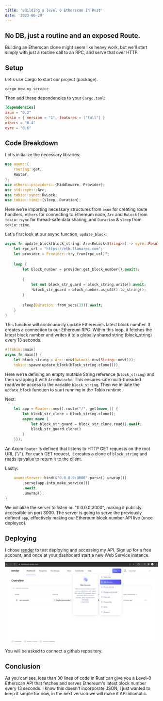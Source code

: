 ```yaml
---
title: 'Building a level 0 Etherscan in Rust'
date: '2023-06-29'
---
```


## No DB, just a routine and an exposed Route.

Building an Etherscan clone might seem like heavy work, but we'll start simply with just a routine call to an RPC, and serve that over HTTP.

## Setup

Let's use Cargo to start our project (package).

```
cargo new my-service
```

Then add these dependencies to your `Cargo.toml`:

```toml
[dependencies]
axum = "0.2"
tokio = { version = "1", features = ["full"] }
ethers = "0.4"
eyre = "0.6"
```

## Code Breakdown

Let's initialize the necessary libraries:

```rust
use axum::{
    routing::get,
    Router,
};
use ethers::providers::{Middleware, Provider};
use std::sync::Arc;
use tokio::sync::RwLock;
use tokio::time::{sleep, Duration};
```
Here we're importing necessary structures from `axum` for creating route handlers, `ethers` for connecting to Ethereum node, `Arc` and `RwLock` from `tokio::sync` for thread-safe data sharing, and `Duration` & `sleep` from `tokio::time`.

Let's first look at our async function, `update_block`:

```rust
async fn update_block(block_string: Arc<RwLock<String>>) -> eyre::Result<()> {
    let rpc_url = "https://eth.llamarpc.com";
    let provider = Provider::try_from(rpc_url)?;

    loop {
        let block_number = provider.get_block_number().await?;

        {
            let mut block_str_guard = block_string.write().await;
            *block_str_guard = block_number.as_u64().to_string();
        }

        sleep(Duration::from_secs(13)).await;
    }
}
```
This function will continuously update Ethereum's latest block number. It creates a connection to our Ethereum RPC. Within this loop, it fetches the latest block number and writes it to a globally shared string (block_string) every 13 seconds.

```rust
#[tokio::main]
async fn main() {
    let block_string = Arc::new(RwLock::new(String::new()));
    tokio::spawn(update_block(block_string.clone()));
```
Here we're defining an empty mutable String reference (`block_string`) and then wrapping it with `Arc<RwLock>`. This ensures safe multi-threaded read/write access to the variable `block_string`. Then we initiate the `update_block` function to start running in the Tokio runtime.

Next:

```rust
    let app = Router::new().route("/", get(move || {
        let block_str_clone = block_string.clone();
        async move {
            let block_str_guard = block_str_clone.read().await;
            block_str_guard.clone()
        }
    }));
```
An Axum `Router` is defined that listens to HTTP GET requests on the root URL ("/"). For each GET request, it creates a clone of `block_string` and reads its value to return it to the client.

Lastly:

```rust
    axum::Server::bind(&"0.0.0.0:3000".parse().unwrap())
        .serve(app.into_make_service())
        .await
        .unwrap();
}
```
We initialize the server to listen on "0.0.0.0:3000", making it publicly accessible on port 3000. The server is going to serve the previously defined `app`, effectively making our Ethereum block number API live (once deployed).

## Deploying

I chose [render](https://render.com/) to test deploying and accessing my API. Sign up for a free account, and once at your dashboard start a new Web Service instance.

![a link](https://raw.githubusercontent.com/simplemachine92/blog/main/public/images/render.png)

You will be asked to connect a github repository.

## Conclusion

As you can see, less than 30 lines of code in Rust can give you a Level-0 Etherscan API that fetches and serves Ethereum's latest block number every 13 seconds. I know this doesn't incorporate JSON, I just wanted to keep it simple for now, in the next version we will make it API idiomatic.